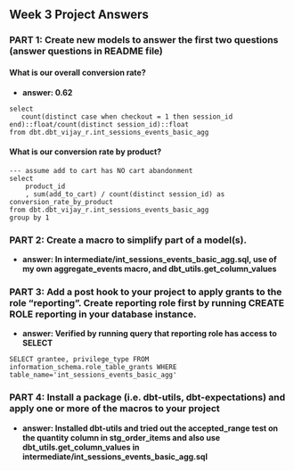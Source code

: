 ## Week 3 Project Answers

### PART 1: Create new models to answer the first two questions (answer questions in README file)

#### What is our overall conversion rate?

  - **answer: 0.62**

  ```
select 
     count(distinct case when checkout = 1 then session_id end)::float/count(distinct session_id)::float 
from dbt.dbt_vijay_r.int_sessions_events_basic_agg
   ```

#### What is our conversion rate by product?

  ```
--- assume add to cart has NO cart abandonment
select 
      product_id
      , sum(add_to_cart) / count(distinct session_id) as conversion_rate_by_product      
from dbt.dbt_vijay_r.int_sessions_events_basic_agg
group by 1

  ```

### PART 2: Create a macro to simplify part of a model(s).

  - **answer: In intermediate/int_sessions_events_basic_agg.sql, use of my own aggregate_events macro, and dbt_utils.get_column_values**

### PART 3: Add a post hook to your project to apply grants to the role “reporting”. Create reporting role first by running CREATE ROLE reporting in your database instance.

  - **answer: Verified by running query that reporting role has access to SELECT**

  ```
SELECT grantee, privilege_type FROM information_schema.role_table_grants WHERE table_name='int_sessions_events_basic_agg'

  ```


### PART 4: Install a package (i.e. dbt-utils, dbt-expectations) and apply one or more of the macros to your project

  - **answer: Installed dbt-utils and tried out the accepted_range test on the quantity column in stg_order_items and also use dbt_utils.get_column_values in intermediate/int_sessions_events_basic_agg.sql**

